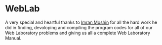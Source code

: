 # WebLab
A very special and heartful thanks to [Imran Moshin](https://github.com/mims1234) for all the hard work he did in finding, devoloping and compiling the program codes for all of our Web Laboratory problems and giving us all a complete Web Laboratory Manual.
